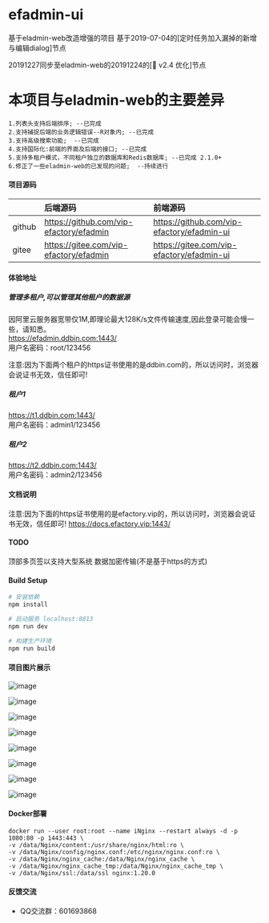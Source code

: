 # efadmin-ui
基于eladmin-web改造增强的项目
基于2019-07-04的[定时任务加入漏掉的新增与编辑dialog]节点

20191227同步至eladmin-web的20191224的[:bookmark: v2.4 优化]节点

# 本项目与eladmin-web的主要差异
```
1.列表头支持后端排序; --已完成
2.支持捕捉后端的业务逻辑错误--R对象内; --已完成
3.支持高级搜索功能;  --已完成
4.支持国际化:前端的界面及后端的接口; --已完成
5.支持多租户模式，不同租户独立的数据库和Redis数据库; --已完成 2.1.0+
6.修正了一些eladmin-web的已发现的问题;  --持续进行
```

#### 项目源码

|        | 后端源码                                 | 前端源码                                    |
|:-------|:----------------------------------------|:-------------------------------------------|
| github | https://github.com/vip-efactory/efadmin | https://github.com/vip-efactory/efadmin-ui |
| gitee  | https://gitee.com/vip-efactory/efadmin  | https://gitee.com/vip-efactory/efadmin-ui  |

#### 体验地址
##### 管理多租户,可以管理其他租户的数据源  
因阿里云服务器宽带仅1M,即理论最大128K/s文件传输速度,因此登录可能会慢一些，请知悉。  
<https://efadmin.ddbin.com:1443/>  
用户名密码：root/123456

注意:因为下面两个租户的https证书使用的是ddbin.com的，所以访问时，浏览器会说证书无效，信任即可!
##### 租户1
<https://t1.ddbin.com:1443/>  
用户名密码：admin1/123456
##### 租户2
<https://t2.ddbin.com:1443/>  
用户名密码：admin2/123456

#### 文档说明
注意:因为下面的https证书使用的是efactory.vip的，所以访问时，浏览器会说证书无效，信任即可!
<https://docs.efactory.vip:1443/>

#### TODO
顶部多页签以支持大型系统
数据加密传输(不是基于https的方式)

#### Build Setup
``` bash
# 安装依赖
npm install

# 启动服务 localhost:8013
npm run dev

# 构建生产环境
npm run build
```

#### 项目图片展示

![image](https://gitee.com/vip-efactory/efadmin-ui/raw/master/public/proj_imgs/zh_Login.png)

![image](https://gitee.com/vip-efactory/efadmin-ui/raw/master/public/proj_imgs/switch_lang_Login.png)

![image](https://gitee.com/vip-efactory/efadmin-ui/raw/master/public/proj_imgs/en_Login.png)

![image](https://gitee.com/vip-efactory/efadmin-ui/raw/master/public/proj_imgs/zh_main.png)

![image](https://gitee.com/vip-efactory/efadmin-ui/raw/master/public/proj_imgs/en_main.png)

![image](https://gitee.com/vip-efactory/efadmin-ui/raw/master/public/proj_imgs/en_employee.png)

![image](https://gitee.com/vip-efactory/efadmin-ui/raw/master/public/proj_imgs/i18n_zh_api.png)

![image](https://gitee.com/vip-efactory/efadmin-ui/raw/master/public/proj_imgs/i18n_en_api.png)

#### Docker部署
```shell
docker run --user root:root --name iNginx --restart always -d -p 1080:80 -p 1443:443 \
-v /data/Nginx/content:/usr/share/nginx/html:ro \
-v /data/Nginx/config/nginx.conf:/etc/nginx/nginx.conf:ro \
-v /data/Nginx/nginx_cache:/data/Nginx/nginx_cache \
-v /data/Nginx/nginx_cache_tmp:/data/Nginx/nginx_cache_tmp \
-v /data/Nginx/ssl:/data/ssl nginx:1.20.0
```

#### 反馈交流

- QQ交流群：601693868

